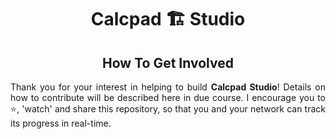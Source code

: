 <div align="center">
  <h1>Calcpad 🏗️ Studio</h1>
  <h2>How To Get Involved</h2>
  <p align="justify">
    Thank you for your interest in helping to build <strong>Calcpad Studio</strong>! Details on how to contribute will be described here in due course. I encourage you to ⭐️, 'watch' and share this repository, so that you and your network can track its progress in real-time.
  </p>
</div>
